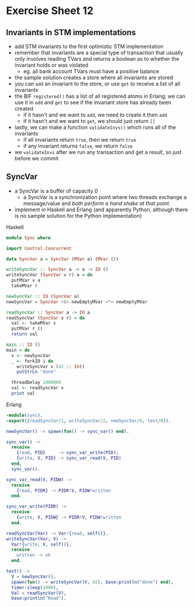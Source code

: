 # Exercise Sheet 12

## Invariants in STM implementations
- add STM invariants to the first optimistic STM implementation
- remember that invariants are a special type of transaction that usually only involves reading TVars and returns a boolean as to whether the invariant holds or was violated
  - eg. all bank account TVars must have a positive balance
- the sample solution creates a store where all invariants are stored
- you can `add` an invariant to the store, or use `get` to receive a list of all invariants
- the BIF `registered()` has a list of all registered atoms in Erlang; we can use it in `add` and `get` to see if the invariant store has already been created
  - if it hasn't and we want to `add`, we need to create it then `add`
  - if it hasn't and we want to `get`, we should just return `[]`
- lastly, we can make a function `validateInvs()` which runs all of the invariants
  - if all invariants return `true`, then we return `true`
  - if any invariant returns `false`, we return `false`
- we `validateInvs` after we run any transaction and get a result, so just before we commit

## SyncVar
- a SyncVar is a buffer of capacity 0
  - a SyncVar is a synchronization point where two threads exchange a message/value and *both perform a hand shake at that point*.
- implement in Haskell and Erlang (and apparently Python, although there is no sample solution for the Python implementation)

Haskell

```hs
module Sync where

import Control.Concurrent

data SyncVar a = SyncVar (MVar a) (MVar ())

writeSyncVar :: SyncVar a -> a -> IO ()
writeSyncVar (SyncVar v r) a = do
  putMVar v a
  takeMVar r

newSyncVar :: IO (SyncVar a)
newSyncVar = SyncVar <$> newEmptyMVar <*> newEmptyMVar

readSyncVar :: SyncVar a -> IO a
readSyncVar (SyncVar v r) = do
  val <- takeMVar v
  putMVar r ()
  return val

main :: IO ()
main = do
  v <- newSyncVar
  _ <- forkIO $ do
    writeSyncVar v (42 :: Int)
    putStrLn "done"

  threadDelay 1000000
  val <- readSyncVar v
  print val
```

Erlang

```erl
-module(sync).
-export([readSyncVar/1, writeSyncVar/2, newSyncVar/0, test/0]).

newSyncVar() -> spawn(fun() -> sync_var() end).

sync_var() ->
  receive
    {read, PID}     -> sync_var_write(PID);
    {write, V, PID} -> sync_var_read(V, PID)
  end,
  sync_var().

sync_var_read(V, PIDW) ->
  receive
    {read, PIDR} -> PIDR!V, PIDW!written
  end.

sync_var_write(PIDR) ->
  receive
    {write, V, PIDW} -> PIDR!V, PIDW!written
  end.

readSyncVar(Var) -> Var!{read, self()}.
writeSyncVar(Var, V) ->
  Var!{write, V, self()},
  receive
    written -> ok
  end.

test() ->
  V = newSyncVar(),
  spawn(fun() -> writeSyncVar(V, 42), base:println("done") end),
  timer:sleep(1000),
  Val = readSyncVar(V),
  base:println("Read").
```

